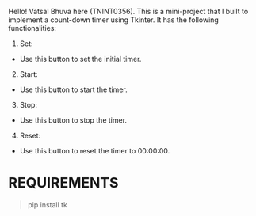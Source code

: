 Hello! Vatsal Bhuva here (TNINT0356).
This is a mini-project that I built to implement a count-down timer using Tkinter.
It has the following functionalities:
1) Set:
- Use this button to set the initial timer.
2) Start:
- Use this button to start the timer.
3) Stop:
- Use this button to stop the timer.
4) Reset:
- Use this button to reset the timer to 00:00:00.

# REQUIREMENTS #
> pip install tk
